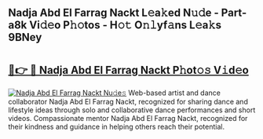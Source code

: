 ## Nadja Abd El Farrag Nackt L𝚎a𝚔ed N𝚞𝚍e - Part-a8k Vi𝚍𝚎o P𝚑𝚘tos - H𝚘𝚝 O𝚗𝚕yf𝚊ns L𝚎a𝚔s 9BNey

# <h2><a href="http://kf60am.oniu.top/?m=Nadja+Abd+El+Farrag+Nackt">🔗👉 🔴 Nadja Abd El Farrag Nackt P𝚑ot𝚘𝚜 V𝚒d𝚎o</a></h2>

[![Nadja Abd El Farrag Nackt Nu𝚍e𝚜](https://i.imgur.com/0qMVB7G.gif)](http://kf60am.oniu.top/?m=Nadja+Abd+El+Farrag+Nackt)
Web-based artist and dance collaborator Nadja Abd El Farrag Nackt, recognized for sharing dance and lifestyle ideas through solo and collaborative dance performances and short videos. Compassionate mentor Nadja Abd El Farrag Nackt, recognized for their kindness and guidance in helping others reach their potential.  
